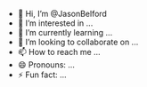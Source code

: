 - 👋 Hi, I’m @JasonBelford
- 👀 I’m interested in ...
- 🌱 I’m currently learning ...
- 💞️ I’m looking to collaborate on ...
- 📫 How to reach me ...
- 😄 Pronouns: ...
- ⚡ Fun fact: ...

<!---
JasonBelford/JasonBelford is a ✨ special ✨ repository because its `README.md` (this file) appears on your GitHub profile.
You can click the Preview link to take a look at your changes.
--->

